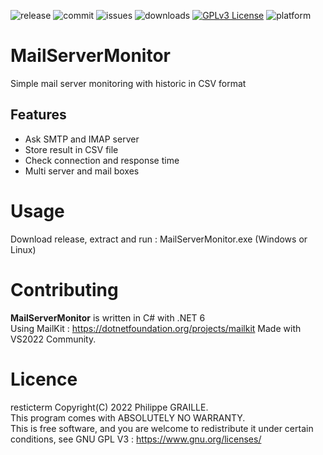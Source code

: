![release](https://img.shields.io/github/v/release/GPh83/MailServerMonitor?include_prereleases)
![commit](https://img.shields.io/github/last-commit/GPh83/MailServerMonitor) 
![issues](https://img.shields.io/github/issues/GPh83/MailServerMonitor) 
![downloads](https://img.shields.io/github/downloads/GPh83/MailServerMonitor/total)
[![GPLv3 License](https://img.shields.io/badge/License-GPL%20v3-yellow.svg)](https://opensource.org/licenses/)
![platform](https://img.shields.io/badge/platform-Windows%20Linux-blue)

# MailServerMonitor

Simple mail server monitoring with historic in CSV format 


## Features
- Ask SMTP and IMAP server
- Store result in CSV file 
- Check connection and response time
- Multi server and mail boxes

# Usage

Download release, extract and run : MailServerMonitor.exe (Windows or Linux)


# Contributing

**MailServerMonitor** is written in C# with .NET 6  
Using MailKit : https://dotnetfoundation.org/projects/mailkit
Made with VS2022 Community.


# Licence 

resticterm Copyright(C) 2022 Philippe GRAILLE.  
This program comes with ABSOLUTELY NO WARRANTY.  
This is free software, and you are welcome to redistribute it under certain conditions, see GNU GPL V3 : https://www.gnu.org/licenses/






